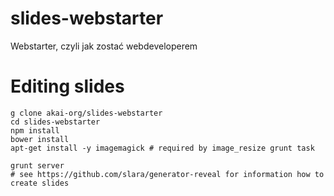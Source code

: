 slides-webstarter
=================

Webstarter, czyli jak zostać webdeveloperem


# Editing slides

```
g clone akai-org/slides-webstarter
cd slides-webstarter
npm install
bower install
apt-get install -y imagemagick # required by image_resize grunt task

grunt server
# see https://github.com/slara/generator-reveal for information how to create slides
```
